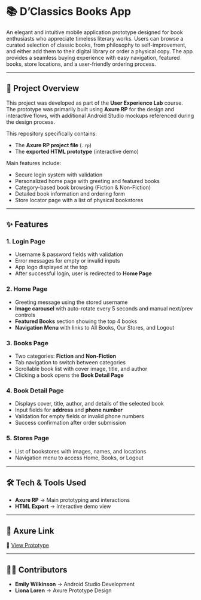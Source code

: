 📚 D’Classics Books App
=======================

An elegant and intuitive mobile application prototype designed for book enthusiasts who appreciate timeless literary works. Users can browse a curated selection of classic books, from philosophy to self-improvement, and either add them to their digital library or order a physical copy. The app provides a seamless buying experience with easy navigation, featured books, store locations, and a user-friendly ordering process.

---

📝 Project Overview
-------------------

This project was developed as part of the **User Experience Lab** course.  
The prototype was primarily built using **Axure RP** for the design and interactive flows, with additional Android Studio mockups referenced during the design process.

This repository specifically contains:

- The **Axure RP project file** (`.rp`)  
- The **exported HTML prototype** (interactive demo)  

Main features include:

- Secure login system with validation  
- Personalized home page with greeting and featured books  
- Category-based book browsing (Fiction & Non-Fiction)  
- Detailed book information and ordering form  
- Store locator page with a list of physical bookstores  

---

✨ Features
----------

### 1. Login Page
- Username & password fields with validation  
- Error messages for empty or invalid inputs  
- App logo displayed at the top  
- After successful login, user is redirected to **Home Page**  

### 2. Home Page
- Greeting message using the stored username  
- **Image carousel** with auto-rotate every 5 seconds and manual next/prev controls  
- **Featured Books** section showing the top 4 books  
- **Navigation Menu** with links to All Books, Our Stores, and Logout  

### 3. Books Page
- Two categories: **Fiction** and **Non-Fiction**  
- Tab navigation to switch between categories  
- Scrollable book list with cover image, title, and author  
- Clicking a book opens the **Book Detail Page**  

### 4. Book Detail Page
- Displays cover, title, author, and details of the selected book  
- Input fields for **address** and **phone number**  
- Validation for empty fields or invalid phone numbers  
- Success confirmation after order submission  

### 5. Stores Page
- List of bookstores with images, names, and locations  
- Navigation menu to access Home, Books, or Logout  

---

🛠️ Tech & Tools Used
---------------------
- **Axure RP** → Main prototyping and interactions  
- **HTML Export** → Interactive demo view  

---

🚀 Axure Link
-------------
🔗 [View Prototype](https://gpkr0o.axshare.com/)

---

## 👩‍💻 Contributors
- **Emily Wilkinson** → Android Studio Development
- **Liona Loren** → Axure Prototype Design
